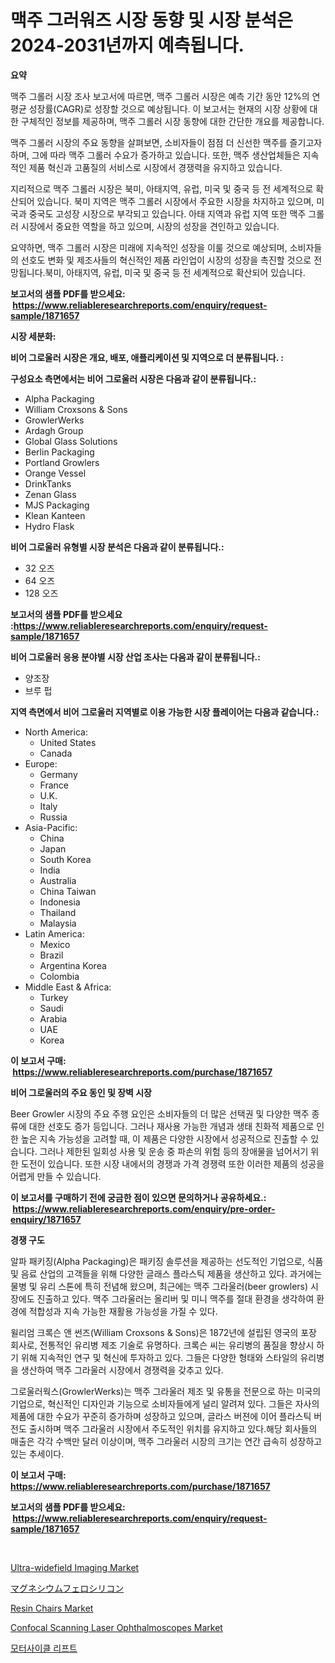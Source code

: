 <p><h1>맥주 그러워즈 시장 동향 및 시장 분석은 2024-2031년까지 예측됩니다.</h1></p><p><strong>요약</strong></p>
<p><p>맥주 그롤러 시장 조사 보고서에 따르면, 맥주 그롤러 시장은 예측 기간 동안 12%의 연평균 성장률(CAGR)로 성장할 것으로 예상됩니다. 이 보고서는 현재의 시장 상황에 대한 구체적인 정보를 제공하며, 맥주 그롤러 시장 동향에 대한 간단한 개요를 제공합니다.</p><p>맥주 그롤러 시장의 주요 동향을 살펴보면, 소비자들이 점점 더 신선한 맥주를 즐기고자 하며, 그에 따라 맥주 그롤러 수요가 증가하고 있습니다. 또한, 맥주 생산업체들은 지속적인 제품 혁신과 고품질의 서비스로 시장에서 경쟁력을 유지하고 있습니다.</p><p>지리적으로 맥주 그롤러 시장은 북미, 아태지역, 유럽, 미국 및 중국 등 전 세계적으로 확산되어 있습니다. 북미 지역은 맥주 그롤러 시장에서 주요한 시장을 차지하고 있으며, 미국과 중국도 고성장 시장으로 부각되고 있습니다. 아태 지역과 유럽 지역 또한 맥주 그롤러 시장에서 중요한 역할을 하고 있으며, 시장의 성장을 견인하고 있습니다.</p><p>요약하면, 맥주 그롤러 시장은 미래에 지속적인 성장을 이룰 것으로 예상되며, 소비자들의 선호도 변화 및 제조사들의 혁신적인 제품 라인업이 시장의 성장을 촉진할 것으로 전망됩니다.북미, 아태지역, 유럽, 미국 및 중국 등 전 세계적으로 확산되어 있습니다.</p></p>
<p><strong>보고서의 샘플 PDF를 받으세요: &nbsp;<a href="https://www.reliableresearchreports.com/enquiry/request-sample/1871657">https://www.reliableresearchreports.com/enquiry/request-sample/1871657</a></strong></p>
<p><strong>시장 세분화:</strong></p>
<p><strong> 비어 그로울러 시장은 개요, 배포, 애플리케이션 및 지역으로 더 분류됩니다. :</strong></p>
<p><strong>구성요소 측면에서는 비어 그로울러 시장은 다음과 같이 분류됩니다.:</strong></p>
<p><ul><li>Alpha Packaging</li><li>William Croxsons & Sons</li><li>GrowlerWerks</li><li>Ardagh Group</li><li>Global Glass Solutions</li><li>Berlin Packaging</li><li>Portland Growlers</li><li>Orange Vessel</li><li>DrinkTanks</li><li>Zenan Glass</li><li>MJS Packaging</li><li>Klean Kanteen</li><li>Hydro Flask</li></ul></p>
<p><strong> 비어 그로울러 유형별 시장 분석은 다음과 같이 분류됩니다.:</strong></p>
<p><ul><li>32 오즈</li><li>64 오즈</li><li>128 오즈</li></ul></p>
<p><strong>보고서의 샘플 PDF를 받으세요 :<a href="https://www.reliableresearchreports.com/enquiry/request-sample/1871657">https://www.reliableresearchreports.com/enquiry/request-sample/1871657</a></strong></p>
<p><strong> 비어 그로울러 응용 분야별 시장 산업 조사는 다음과 같이 분류됩니다.:</strong></p>
<p><ul><li>양조장</li><li>브루 펍</li></ul></p>
<p><strong>지역 측면에서 비어 그로울러 지역별로 이용 가능한 시장 플레이어는 다음과 같습니다.:</strong></p>
<p><ul>
    <li>
        North America:
        <ul>
            <li>United States</li>
            <li>Canada</li>
        </ul>
    </li>
    <li>
        Europe:
        <ul>
            <li>Germany</li>
            <li>France</li>
            <li>U.K.</li>
            <li>Italy</li>
            <li>Russia</li>
        </ul>
    </li>
    <li>
        Asia-Pacific:
        <ul>
            <li>China</li>
            <li>Japan</li>
            <li>South Korea</li>
            <li>India</li>
            <li>Australia</li>
            <li>China Taiwan</li>
            <li>Indonesia</li>
            <li>Thailand</li>
            <li>Malaysia</li>
        </ul>
    </li>
    <li>
        Latin America:
        <ul>
            <li>Mexico</li>
            <li>Brazil</li>
            <li>Argentina Korea</li>
            <li>Colombia</li>
        </ul>
    </li>
    <li>
        Middle East & Africa:
        <ul>
            <li>Turkey</li>
            <li>Saudi</li>
            <li>Arabia</li>
            <li>UAE</li>
            <li>Korea</li>
        </ul>
    </li>
    </ul></p>
<p><strong>이 보고서 구매: &nbsp;<a href="https://www.reliableresearchreports.com/purchase/1871657">https://www.reliableresearchreports.com/purchase/1871657</a></strong></p>
<p><strong>비어 그로울러의 주요 동인 및 장벽 시장</strong></p>
<p><p>Beer Growler 시장의 주요 주행 요인은 소비자들의 더 많은 선택권 및 다양한 맥주 종류에 대한 선호도 증가 등입니다. 그러나 재사용 가능한 개념과 생태 친화적 제품으로 인한 높은 지속 가능성을 고려할 때, 이 제품은 다양한 시장에서 성공적으로 진출할 수 있습니다. 그러나 제한된 일회성 사용 및 운송 중 파손의 위험 등의 장애물을 넘어서기 위한 도전이 있습니다. 또한 시장 내에서의 경쟁과 가격 경쟁력 또한 이러한 제품의 성공을 어렵게 만들 수 있습니다.</p></p>
<p><strong>이 보고서를 구매하기 전에 궁금한 점이 있으면 문의하거나 공유하세요.: &nbsp;<a href="https://www.reliableresearchreports.com/enquiry/pre-order-enquiry/1871657">https://www.reliableresearchreports.com/enquiry/pre-order-enquiry/1871657</a></strong></p>
<p><strong>경쟁 구도</strong></p>
<p><p>알파 패키징(Alpha Packaging)은 패키징 솔루션을 제공하는 선도적인 기업으로, 식품 및 음료 산업의 고객들을 위해 다양한 글래스 플라스틱 제품을 생산하고 있다. 과거에는 물병 및 유리 스톤에 특히 전념해 왔으며, 최근에는 맥주 그라울러(beer growlers) 시장에도 진출하고 있다. 맥주 그라울러는 올리버 및 미니 맥주를 절대 환경을 생각하여 환경에 적합성과 지속 가능한 재활용 가능성을 가질 수 있다.</p><p>윌리엄 크록슨 앤 썬즈(William Croxsons & Sons)은 1872년에 설립된 영국의 포장 회사로, 전통적인 유리병 제조 기술로 유명하다. 크록슨 씨는 유리병의 품질을 향상시 하기 위해 지속적인 연구 및 혁신에 투자하고 있다. 그들은 다양한 형태와 스타일의 유리병을 생산하여 맥주 그라울러 시장에서 경쟁력을 갖추고 있다.</p><p>그로울러웍스(GrowlerWerks)는 맥주 그라울러 제조 및 유통을 전문으로 하는 미국의 기업으로, 혁신적인 디자인과 기능으로 소비자들에게 널리 알려져 있다. 그들은 자사의 제품에 대한 수요가 꾸준히 증가하며 성장하고 있으며, 글라스 버젼에 이어 플라스틱 버전도 출시하며 맥주 그라울러 시장에서 주도적인 위치를 유지하고 있다.해당 회사들의 매출은 각각 수백만 달러 이상이며, 맥주 그라울러 시장의 크기는 연간 급속히 성장하고 있는 추세이다.</p></p>
<p><strong>이 보고서 구매: &nbsp; <a href="https://www.reliableresearchreports.com/purchase/1871657">https://www.reliableresearchreports.com/purchase/1871657</a></strong></p>
<p><strong>보고서의 샘플 PDF를 받으세요: &nbsp;<a href="https://www.reliableresearchreports.com/enquiry/request-sample/1871657">https://www.reliableresearchreports.com/enquiry/request-sample/1871657</a></strong><strong></strong></p>
<p>&nbsp;</p>
<p><p><a href="https://issuu.com/reportprime-2/docs/ultra-widefield-imaging-market-size-2030.pptx">Ultra-widefield Imaging Market</a></p><p><a href="https://github.com/oqoeusbvpadwjs08/Market-Research-Report-List-1/blob/main/15472723786.md">マグネシウムフェロシリコン</a></p><p><a href="https://github.com/julyju69/Market-Research-Report-List-2/blob/main/resin-chairs-market.md">Resin Chairs Market</a></p><p><a href="https://issuu.com/reportprime-2/docs/confocal-scanning-laser-ophthalmoscopes-market-siz">Confocal Scanning Laser Ophthalmoscopes Market</a></p><p><a href="https://github.com/sougarounis/Market-Research-Report-List-3/blob/main/36150963339.md">모터사이클 리프트</a></p></p>